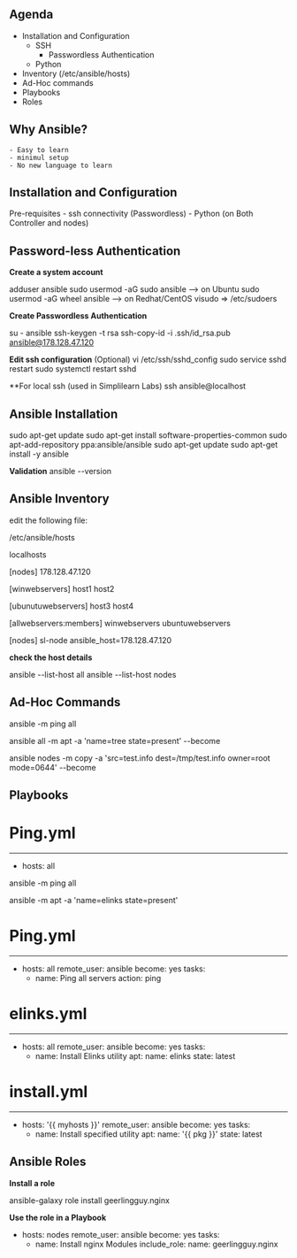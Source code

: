 ## Agenda

- Installation and Configuration
    - SSH
        - Passwordless Authentication
    - Python
- Inventory (/etc/ansible/hosts)
- Ad-Hoc commands
- Playbooks
- Roles



## Why Ansible?

    - Easy to learn
    - minimul setup
    - No new language to learn



## Installation and Configuration

Pre-requisites
    - ssh connectivity (Passwordless)
    - Python (on Both Controller and nodes)


## Password-less Authentication

**Create a system account**

adduser ansible
sudo usermod -aG sudo ansible --> on Ubuntu
sudo usermod -aG wheel ansible --> on Redhat/CentOS
visudo => /etc/sudoers

**Create Passwordless Authentication**

su - ansible
ssh-keygen -t rsa
ssh-copy-id -i .ssh/id_rsa.pub ansible@178.128.47.120

**Edit ssh configuration** (Optional)
vi /etc/ssh/sshd_config
sudo service sshd restart
sudo systemctl restart sshd

**For local ssh (used in Simplilearn Labs)
ssh ansible@localhost

## Ansible Installation
sudo apt-get update
sudo apt-get install software-properties-common
sudo apt-add-repository ppa:ansible/ansible
sudo apt-get update
sudo apt-get install -y ansible

**Validation**
ansible --version

## Ansible Inventory

edit the following file:

/etc/ansible/hosts

localhosts

[nodes]
178.128.47.120

[winwebservers]
host1
host2

[ubunutuwebservers]
host3
host4

[allwebservers:members]
winwebservers
ubuntuwebservers

[nodes]
sl-node ansible_host=178.128.47.120


**check the host details**

ansible --list-host all
ansible --list-host nodes

## Ad-Hoc Commands

ansible -m ping all


ansible all -m apt -a 'name=tree state=present' --become

ansible nodes -m copy -a 'src=test.info dest=/tmp/test.info owner=root mode=0644' --become

## Playbooks

# Ping.yml

---
- hosts: all



ansible -m ping all

ansible -m apt -a 'name=elinks state=present'

# Ping.yml
---
- hosts: all
  remote_user: ansible
  become: yes
  tasks:
    - name: Ping all servers
      action: ping


# elinks.yml
---
- hosts: all
  remote_user: ansible
  become: yes
  tasks:
    - name: Install Elinks utility
      apt:
        name: elinks
        state: latest


# install.yml
---
- hosts: '{{ myhosts }}'
  remote_user: ansible
  become: yes
  tasks:
    - name: Install specified utility
      apt:
        name: '{{ pkg }}'
        state: latest
    


## Ansible Roles

**Install a role**

  ansible-galaxy role install geerlingguy.nginx

**Use the role in a Playbook**

  - hosts: nodes
    remote_user: ansible
    become: yes
    tasks:
      - name: Install nginx Modules
        include_role:
          name: geerlingguy.nginx














